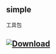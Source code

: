 ## simple
工具包
## [ ![Download](https://api.bintray.com/packages/zhu/maven/library/images/download.svg) ](https://bintray.com/zhu/maven/library)
